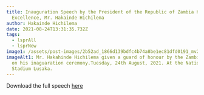 ```yaml
---
title: Inauguration Speech by the President of the Republic of Zambia His
  Excellence, Mr. Hakainde Hichilema
author: Hakainde Hichilema
date: 2021-08-24T13:31:35.732Z
tags:
  - lsprAll
  - lsprNew
image1: /assets/post-images/2b52ad_1866d139bdfc4b74a8be1ec81dfd0191_mv2.jpg
imageAlt1: Mr. Hakahinde Hichilema given a guard of honour by the Zambian Army
  on his inaguaration ceremony.Tuesday, 24th August, 2021. At the National Heros
  Stadium Lusaka.
---
```

Download the full speech [here](/assets/documents/PRESIDENT-HAKAINDE-HICHILEMA-DELIVERS-INAUGURAL-SPEECH.pdf)